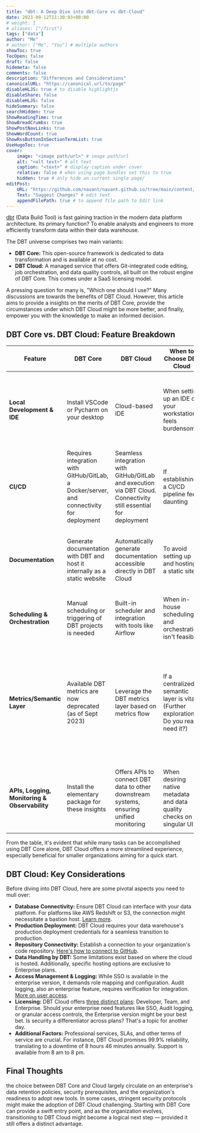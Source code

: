 ```yaml
---
title: "dbt: A Deep Dive into dbt-Core vs dbt-Cloud"
date: 2023-09-12T11:30:03+00:00
# weight: 1
# aliases: ["/first"]
tags: ["data"]
author: "Me"
# author: ["Me", "You"] # multiple authors
showToc: true
TocOpen: false
draft: false
hidemeta: false
comments: false
description: "Differences and Considerations"
canonicalURL: "https://canonical.url/to/page"
disableHLJS: true # to disable highlightjs
disableShare: false
disableHLJS: false
hideSummary: false
searchHidden: true
ShowReadingTime: true
ShowBreadCrumbs: true
ShowPostNavLinks: true
ShowWordCount: true
ShowRssButtonInSectionTermList: true
UseHugoToc: true
cover:
    image: "<image path/url>" # image path/url
    alt: "<alt text>" # alt text
    caption: "<text>" # display caption under cover
    relative: false # when using page bundles set this to true
    hidden: true # only hide on current single page/
editPost:
    URL: "https://github.com/navant/navant.github.io/tree/main/content/posts"
    Text: "Suggest Changes" # edit text
    appendFilePath: true # to append file path to Edit link
---
```

[dbt](https://www.getdbt.com/) (Data Build Tool) is fast gaining traction in the modern data platform architecture. Its primary function? To enable analysts and engineers to more efficiently transform data within their data warehouse.

The DBT universe comprises two main variants:

- **DBT Core:** This open-source framework is dedicated to data transformation and is available at no cost.
- **DBT Cloud:** A managed service that offers Git-integrated code editing, job orchestration, and data quality controls, all built on the robust engine of DBT Core. This comes under a SaaS licensing model.

A pressing question for many is, "Which one should I use?" Many discussions are towards the benefits of DBT Cloud. However, this article aims to provide a insights on the merits of DBT Core, provide the circumstances under which DBT Cloud might be more better, and finally, empower you with the knowledge to make an informed decision.

## DBT Core vs. DBT Cloud: Feature Breakdown

| Feature                                  | DBT Core | DBT Cloud | When to Choose DBT Cloud  | What to Do with DBT Core |
|------------------------------------------|----------|-----------|---------------------------|--------------------------|
| **Local Development & IDE**              | Install VSCode or Pycharm on your desktop | Cloud-based IDE | When setting up an IDE on your workstation feels burdensome | 1. Use VSCode, Pycharm, or other IDEs. 2. Install Python and its dependencies. 3. Set up the DBT project. 4. Develop & run the project. |
| **CI/CD**                                | Requires integration with GitHub/GitLab, a Docker/server, and connectivity for deployment | Seamless integration with GitHub/GitLab and execution via DBT Cloud. Connectivity still essential for deployment | If establishing a CI/CD pipeline feels daunting | Use a Docker preloaded with DBT packages, fetch the latest DBT project during CI/CD runs, and execute. |
| **Documentation**                        | Generate documentation with DBT and host it internally as a static website | Automatically generate documentation accessible directly in DBT Cloud | To avoid setting up and hosting a static site | Generate a static site post CI/CD run. This documentation can also be integrated into data catalogs like Alation or DataHub. |
| **Scheduling & Orchestration**           | Manual scheduling or triggering of DBT projects is needed | Built-in scheduler and integration with tools like Airflow | When in-house scheduling and orchestration isn't feasible | Utilize Airflow for both scheduling and orchestration. |
| **Metrics/Semantic Layer**               | Available DBT metrics are now deprecated (as of Sept 2023) | Leverage the DBT metrics layer based on metrics flow | If a centralized semantic layer is vital. (Further exploration: Do you really need it?) | Employ DBT metric or another semantic layer. *Note:* This is a primary distinction between DBT Cloud and Core. The real-world functionality and uptake of a centralized metric/semantic layer remain ambiguous. |
| **APIs, Logging, Monitoring & Observability** | Install the elementary package for these insights | Offers APIs to connect DBT data to other downstream systems, ensuring unified monitoring | When desiring native metadata and data quality checks on a singular UI | Use [Elementary Data](https://www.elementary-data.com/), integrate with tools like Slack, and establish a DBT error log that can connect to CloudWatch or Splunk. |

From the table, it's evident that while many tasks can be accomplished using DBT Core alone, DBT Cloud offers a more streamlined experience, especially beneficial for smaller organizations aiming for a quick start.

## DBT Cloud: Key Considerations

Before diving into DBT Cloud, here are some pivotal aspects you need to mull over:

- **Database Connectivity:** Ensure DBT Cloud can interface with your data platform. For platforms like AWS Redshift or S3, the connection might necessitate a bastion host. [Learn more](https://docs.getdbt.com/docs/cloud/connect-data-platform/connect-redshift-postgresql-alloydb).
- **Production Deployment:** DBT Cloud requires your data warehouse's production deployment credentials for a seamless transition to production.
- **Repository Connectivity:** Establish a connection to your organization's code repository. [Here's how to connect to GitHub](https://docs.getdbt.com/docs/cloud/git/connect-github).
- **Data Handling by DBT:** Some limitations exist based on where the cloud is hosted. Additionally, specific hosting options are exclusive to Enterprise plans.
- **Access Management & Logging:** While SSO is available in the enterprise version, it demands role mapping and configuration. Audit logging, also an enterprise feature, requires verification for integration. [More on user access](https://docs.getdbt.com/docs/cloud/manage-access/about-user-access).
- **Licensing:** DBT Cloud offers [three distinct plans](https://www.getdbt.com/pricing): Developer, Team, and Enterprise. Should your enterprise need features like SSO, Audit logging, or granular access controls, the Enterprise version might be your best bet. Is security a differentiator across plans? That's a topic for another day.
- **Additional Factors:** Professional services, SLAs, and other terms of service are crucial. For instance, DBT Cloud promises 99.9% reliability, translating to a downtime of 8 hours 46 minutes annually. Support is available from 8 am to 8 pm.

## Final Thoughts

 the choice between DBT Core and Cloud largely circulate on an enterprise's data retention policies, security prerequisites, and the organization's readiness to adopt new tools. In some cases, stringent security protocols might make the adoption of DBT Cloud challenging. Starting with DBT Core can provide a swift entry point, and as the organization evolves, transitioning to DBT Cloud might become a logical next step — provided it still offers a distinct advantage.
